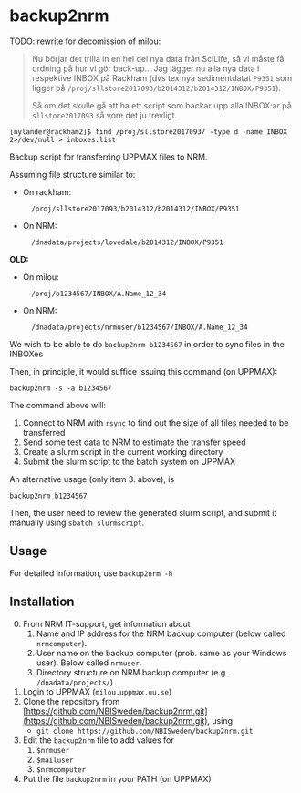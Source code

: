 # backup2nrm

TODO: rewrite for decomission of milou:

>Nu börjar det trilla in en hel del nya data från SciLife,
>så vi måste få ordning på hur vi gör back-up… 
>Jag lägger nu alla nya data i respektive INBOX på Rackham
>(dvs tex nya sedimentdatat `P9351` som ligger på
>`/proj/sllstore2017093/b2014312/b2014312/INBOX/P9351`).
>
>Så om det skulle gå att ha ett script som backar upp alla
>INBOX:ar på `sllstore2017093`
>så vore det ju trevligt. 

    [nylander@rackham2]$ find /proj/sllstore2017093/ -type d -name INBOX 2>/dev/null > inboxes.list



Backup script for transferring UPPMAX files to NRM.

Assuming file structure similar to:

- On rackham:

        /proj/sllstore2017093/b2014312/b2014312/INBOX/P9351

- On NRM:

        /dnadata/projects/lovedale/b2014312/INBOX/P9351


**OLD:**

- On milou:

        /proj/b1234567/INBOX/A.Name_12_34

- On NRM:

        /dnadata/projects/nrmuser/b1234567/INBOX/A.Name_12_34


We wish to be able to do `backup2nrm b1234567` in order to sync files in the INBOXes

Then, in principle, it would suffice issuing this command (on UPPMAX):

    backup2nrm -s -a b1234567

The command above will:

1. Connect to NRM with `rsync` to find out the size of all files needed to be transferred
2. Send some test data to NRM to estimate the transfer speed
3. Create a slurm script in the current working directory
4. Submit the slurm script to the batch system on UPPMAX

An alternative usage (only item 3. above), is 

    backup2nrm b1234567

Then, the user need to review the generated slurm script, and submit it manually
using `sbatch slurmscript`.


## Usage

For detailed information, use `backup2nrm -h`

## Installation

0. From NRM IT-support, get information about
    1. Name and IP address for the NRM backup computer (below called `nrmcomputer`).
    2. User name on the backup computer (prob. same as your Windows user). Below called `nrmuser`.
    3. Directory structure on NRM backup computer (e.g. `/dnadata/projects/`)
1. Login to UPPMAX (`milou.uppmax.uu.se`)
2. Clone the repository from [https://github.com/NBISweden/backup2nrm.git](https://github.com/NBISweden/backup2nrm.git), using
    - `git clone https://github.com/NBISweden/backup2nrm.git`
3. Edit the `backup2nrm` file to add values for
    1. `$nrmuser`
    2. `$mailuser`
    3. `$nrmcomputer`
4. Put the file `backup2nrm` in your PATH (on UPPMAX)

